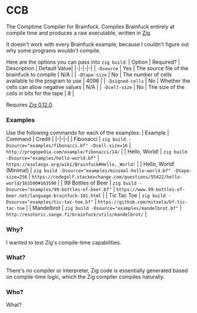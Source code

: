 # CCB

The Comptime Compiler for Brainfuck. Compiles Brainfuck entirely at compile time and produces a raw executable, written in [Zig](https://ziglang.org).

It doesn't work with every Brainfuck example, because I couldn't figure out why some programs wouldn't compile.

Here are the options you can pass into `zig build`:
| Option | Required? | Description | Default Value|
|-|-|-|-|
| `-Dsource` | Yes | The source file of the brainfuck to compile | N/A |
| `-Dtape-size` | No | The number of cells available to the program to use | 4096 |
| `-Dsigned-cells` | No | Whether the cells can allow negative values | N/A |
| `-Dcell-size` | No | The size of the cells in bits for the tape | 8 |

Requires [Zig 0.12.0](https://ziglang.org/download/).

### Examples
Use the following commands for each of the examples:
| Example | Command | Credit |
|-|-|-|
| Fibonacci | `zig build -Dsource="examples/fibonacci.bf" -Dcell-size=16` | `http://progopedia.com/example/fibonacci/14/` |
| Hello, World! | `zig build -Dsource="examples/hello-world.bf"` | `https://esolangs.org/wiki/Brainfuck#Hello,_World!` |
| Hello, World! (Minimal) | `zig build -Dsource="examples/minimal-hello-world.bf" -Dtape-size=256` | `https://codegolf.stackexchange.com/questions/55422/hello-world/163590#163590` |
| 99 Bottles of Beer | `zig build -Dsource="examples/99-bottles-of-beer.bf"` | `https://www.99-bottles-of-beer.net/language-brainfuck-101.html` |
| Tic Tac Toe | `zig build -Dsource="examples/tic-tac-toe.bf"` | `https://github.com/mitxela/bf-tic-tac-toe` |
| Mandelbrot | `zig build -Dsource="examples/mandelbrot.bf"` | `http://esoteric.sange.fi/brainfuck/utils/mandelbrot/` |

### Why?
I wanted to test Zig's compile-time capabilities.

### What?
There's no compiler or interpreter, Zig code is essentially generated based on compile-time logic, which the Zig compiler compiles naturally.

### Who?
What?